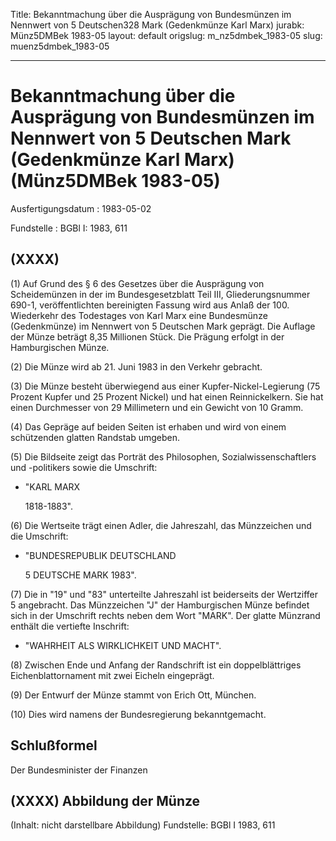 Title: Bekanntmachung über die Ausprägung von Bundesmünzen im Nennwert von 5 Deutschen328
  Mark (Gedenkmünze Karl Marx)
jurabk: Münz5DMBek 1983-05
layout: default
origslug: m_nz5dmbek_1983-05
slug: muenz5dmbek_1983-05

---

# Bekanntmachung über die Ausprägung von Bundesmünzen im Nennwert von 5 Deutschen Mark (Gedenkmünze Karl Marx) (Münz5DMBek 1983-05)

Ausfertigungsdatum
:   1983-05-02

Fundstelle
:   BGBl I: 1983, 611



## (XXXX)

(1) Auf Grund des § 6 des Gesetzes über die Ausprägung von
Scheidemünzen in der im Bundesgesetzblatt Teil III, Gliederungsnummer
690-1, veröffentlichten bereinigten Fassung wird aus Anlaß der 100.
Wiederkehr des Todestages von Karl Marx eine Bundesmünze (Gedenkmünze)
im Nennwert von 5 Deutschen Mark geprägt. Die Auflage der Münze
beträgt 8,35 Millionen Stück. Die Prägung erfolgt in der Hamburgischen
Münze.

(2) Die Münze wird ab 21. Juni 1983 in den Verkehr gebracht.

(3) Die Münze besteht überwiegend aus einer Kupfer-Nickel-Legierung
(75 Prozent Kupfer und 25 Prozent Nickel) und hat einen
Reinnickelkern. Sie hat einen Durchmesser von 29 Millimetern und ein
Gewicht von 10 Gramm.

(4) Das Gepräge auf beiden Seiten ist erhaben und wird von einem
schützenden glatten Randstab umgeben.

(5) Die Bildseite zeigt das Porträt des Philosophen,
Sozialwissenschaftlers und -politikers sowie die Umschrift:

*   "KARL MARX

    1818-1883".




(6) Die Wertseite trägt einen Adler, die Jahreszahl, das Münzzeichen
und die Umschrift:

*   "BUNDESREPUBLIK DEUTSCHLAND

    5 DEUTSCHE MARK 1983".




(7) Die in "19" und "83" unterteilte Jahreszahl ist beiderseits der
Wertziffer 5 angebracht. Das Münzzeichen "J" der Hamburgischen Münze
befindet sich in der Umschrift rechts neben dem Wort "MARK". Der
glatte Münzrand enthält die vertiefte Inschrift:

*   "WAHRHEIT ALS WIRKLICHKEIT UND MACHT".




(8) Zwischen Ende und Anfang der Randschrift ist ein doppelblättriges
Eichenblattornament mit zwei Eicheln eingeprägt.

(9) Der Entwurf der Münze stammt von Erich Ott, München.

(10) Dies wird namens der Bundesregierung bekanntgemacht.


## Schlußformel

Der Bundesminister der Finanzen


## (XXXX) Abbildung der Münze

(Inhalt: nicht darstellbare Abbildung)
Fundstelle: BGBl I 1983, 611

